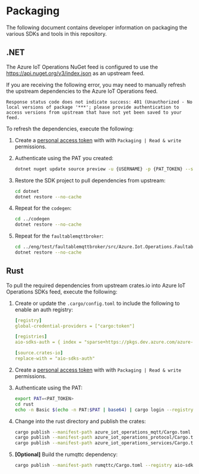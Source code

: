 # Packaging

The following document contains developer information on packaging the various SDKs and tools in this repository.

## .NET

The Azure IoT Operations NuGet feed is configured to use the https://api.nuget.org/v3/index.json as an upstream feed. 

If you are receiving the following error, you may need to manually refresh the upstream dependencies to the Azure IoT Operations feed.

```output
Response status code does not indicate success: 401 (Unauthorized - No local versions of package '***'; please provide authentication to access versions from upstream that have not yet been saved to your feed.
```

To refresh the dependencies, execute the following:

1. Create a [personal access token](https://dev.azure.com/azure-iot-sdks/_usersSettings/tokens) with with `Packaging | Read & write` permissions.

1. Authenticate using the PAT you created:

    ```bash
    dotnet nuget update source preview -u {USERNAME} -p {PAT_TOKEN} --store-password-in-clear-text
    ```

1. Restore the SDK project to pull dependencies from upstream:

    ```bash
    cd dotnet
    dotnet restore --no-cache
    ```

1. Repeat for the `codegen`:

    ```bash
    cd ../codegen
    dotnet restore --no-cache
    ```

1. Repeat for the `faultablemqttbroker`:

    ```bash
    cd ../eng/test/faultablemqttbroker/src/Azure.Iot.Operations.FaultableMqttBroker
    dotnet restore --no-cache
    ```

## Rust

To pull the required dependencies from upstream crates.io into Azure IoT Operations SDKs feed, execute the following:

1. Create or update the `.cargo/config.toml` to include the following to enable an auth registry:

    ```yaml
    [registry]
    global-credential-providers = ["cargo:token"]

    [registries]
    aio-sdks-auth = { index = "sparse+https://pkgs.dev.azure.com/azure-iot-sdks/iot-operations/_packaging/preview~force-auth/Cargo/index/" }

    [source.crates-io]
    replace-with = "aio-sdks-auth"
    ```

1. Create a [personal access token](https://dev.azure.com/azure-iot-sdks/_usersSettings/tokens) with with `Packaging | Read & write` permissions.

1. Authenticate using the PAT:

    ```bash
    export PAT=<PAT_TOKEN>
    cd rust
    echo -n Basic $(echo -n PAT:$PAT | base64) | cargo login --registry aio-sdks-auth
    ```

1. Change into the rust directory and publish the crates:

    ```bash
    cargo publish --manifest-path azure_iot_operations_mqtt/Cargo.toml --registry aio-sdks-auth
    cargo publish --manifest-path azure_iot_operations_protocol/Cargo.toml --registry aio-sdks-auth
    cargo publish --manifest-path azure_iot_operations_services/Cargo.toml --registry aio-sdks-auth
    ```

1. **[Optional]** Build the rumqttc dependency:

    ```bash
    cargo publish --manifest-path rumqttc/Cargo.toml --registry aio-sdks-auth --features use-native-tls --no-default-features
    ```
